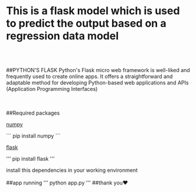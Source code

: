 <h1>This is a flask model which is used to predict the output based on a regression data model</h1>


<br>
<br>

 ##PYTHON'S FLASK
 Python's Flask micro web framework is well-liked and frequently used to create online apps. 
  It offers a straightforward and adaptable method for developing Python-based web applications 
  and APIs (Application Programming Interfaces)
<br>
<br>

<br>
##Required packages
<p><u>numpy</u></p>
```
pip install numpy
```
<p><u>flask</u></p>
'''
pip install flask
'''

install this dependencies in your working environment
<br>
<br>
##app running
'''
python app.py
'''
##thank you❤️
